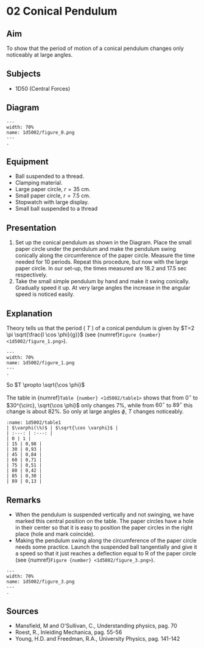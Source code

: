 # 02 Conical Pendulum 
    
## Aim   
To show that the period of motion of a conical pendulum changes only noticeably at large angles.    
  
## Subjects   
* 1D50 (Central Forces)   

## Diagram
   
```{figure} figures/figure_0.png  
---  
width: 70%  
name: 1d5002/figure_0.png  
---  
.
``` 

## Equipment
- Ball suspended to a thread.
- Clamping material.
- Large paper circle,  $r = 35 \mathrm{~cm}$.
- Small paper circle,  $r = 7.5 \mathrm{~cm}$.
- Stopwatch with large display.
- Small ball suspended to a thread
     
  
## Presentation   
 1. Set up the conical pendulum as shown in the Diagram. Place the small paper circle under the pendulum and make the pendulum swing conically along the circumference of the paper circle. Measure the time needed for 10 periods. Repeat this procedure, but now with the large paper circle. In our set-up, the times measured are 18.2 and 17.5 sec respectively. 
 2. Take the small simple pendulum by hand and make it swing conically. Gradually speed it up. At very large angles the increase in the angular speed is noticed easily.   
  
## Explanation   
Theory tells us that the period ( $T$ ) of a conical pendulum is given by $T=2 \pi \sqrt{\frac{l \cos \phi}{g}}$ (see {numref}`Figure {number} <1d5002/figure_1.png>`). 

```{figure} figures/figure_1.png  
---  
width: 70%  
name: 1d5002/figure_1.png  
---  
. 
```

So $T \propto \sqrt{\cos \phi}$
  
The table in {numref}`Table {number} <1d5002/table1>` shows that from $0^{\circ}$ to $30^{\circ}, \sqrt{\cos \phi}$ only changes $7 \%$, while from $60^{\circ}$ to $89^{\circ}$ this change is about $82 \%$. So only at large angles $\phi$, $T$ changes noticeably.

```{table} table
:name: 1d5002/table1
| $\varphi(\%)$ | $\sqrt{\cos \varphi}$ |
| :---: | :---: |
| 0 | 1 |
| 15 | 0,98 |
| 30 | 0,93 |
| 45 | 0,84 |
| 60 | 0,71 |
| 75 | 0,51 |
| 80 | 0,42 |
| 85 | 0,30 |
| 89 | 0,13 |
```

## Remarks
 *  When the pendulum is suspended vertically and not swinging, we have marked this central position on the table. The paper circles have a hole in their center so that it is easy to position the paper circles in the right place (hole and mark coincide). 
 *  Making the pendulum swing along the circumference of the paper circle needs some practice. Launch the suspended ball tangentially and give it a speed so that it just reaches a deflection equal to R of the paper circle (see {numref}`Figure {number} <1d5002/figure_3.png>`).    

```{figure} figures/figure_3.png  
---  
width: 70%  
name: 1d5002/figure_3.png  
---  
.
```

## Sources
 *  Mansfield, M and O'Sullivan, C., Understanding physics, pag. 70 
 *  Roest, R., Inleiding Mechanica, pag. 55-56 
 *  Young, H.D. and Freedman, R.A., University Physics, pag. 141-142
  